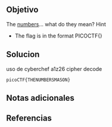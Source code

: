 ## Objetivo
The [numbers](https://jupiter.challenges.picoctf.org/static/f209a32253affb6f547a585649ba4fda/the_numbers.png)... what do they mean?
Hint
- The flag is in the format PICOCTF{}

## Solucion
uso de cyberchef a1z26 cipher decode
```
picoCTF{THENUMBERSMASON}
```

## Notas adicionales
## Referencias